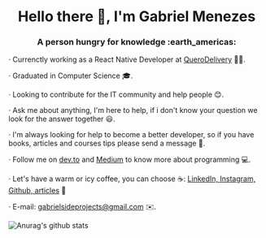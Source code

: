 <h1 align="center">
  Hello there 👋, I'm Gabriel Menezes
</h1>
<h3 align="center">
  A person hungry for knowledge :earth_americas:
</h3>

· Currenctly working as a React Native Developer at [QueroDelivery](https://querodelivery.com/) 💼:purple_heart:.

· Graduated in Computer Science 🎓.

· Looking to contribute for the IT community and help people :blush:.

· Ask me about anything, I'm here to help, if i don't know your question we look for the answer together :smiley:.

· I'm always looking for help to become a better developer, so if you have books, articles and courses tips please send a message 💬. 

· Follow me on [dev.to](https://dev.to/gabrielsideprojects) and [Medium](https://gabrielsideprojects.medium.com/) to know more about programming :computer:.

· Let's have a warm or icy coffee, you can choose :coffee:: [LinkedIn, Instagram, Github, articles](https://linktr.ee/gabrielmenezess) 💙 

· E-mail: gabrielsideprojects@gmail.com ✉️.

![Anurag's github stats](https://github-readme-stats.vercel.app/api?username=gabrielsideprojects&show_icons=true&theme=dark)
